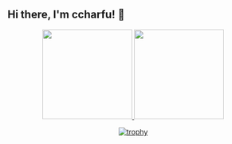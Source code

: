 <!-- ccharfu readme -->
## Hi there, I'm ccharfu! 👋

<div align="center">
  <a href="https://github.com/ccharfu">
  <img height="180em" src="https://github-readme-stats.vercel.app/api?username=ccharfu&count_private=true&show_icons=true&&theme=onedark" />
  <img height="180em" src="https://github-readme-stats.vercel.app/api/top-langs/?username=ccharfu&theme=onedark&layout=compact" />
<div>

[![trophy](https://github-profile-trophy.vercel.app/?username=ccharfu&theme=onedark&rank=SECRET,SSS,SS,S,AAA,AA,A)](https://github.com/ryo-ma/github-profile-trophy)
